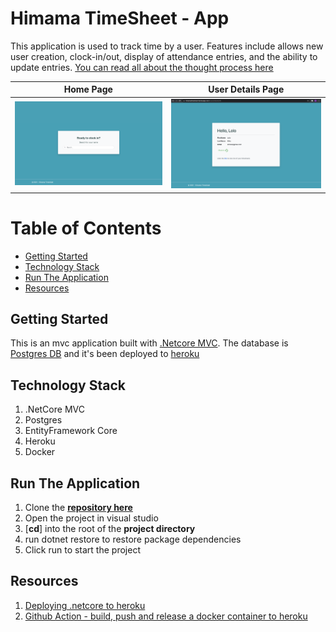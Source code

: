 # Himama TimeSheet - App

This application is used to track time by a user. Features include allows new user creation, clock-in/out, display of attendance entries, and the ability to update entries. [You can read all about the thought process here](./Response.md)

Home Page                                             |  User Details Page
:----------------------------------------------------:|:------------------------------------------------------:
<img width="700" alt="Server Side" src="./index.png"> |  <img width="700" alt="Server Side" src="./details.png">


# Table of Contents

- [Getting Started](#getting-started)
- [Technology Stack](#technology-stack)
- [Run The Application](#run-the-application)
- [Resources](#resources)

## Getting Started
This is an mvc application built with [.Netcore MVC](https://docs.microsoft.com/en-us/aspnet/core/tutorials/first-mvc-app/start-mvc?view=aspnetcore-5.0&tabs=visual-studio). The database is [Postgres DB](https://www.heroku.com/postgres) and it's been deployed to [heroku](https://heroku.com/)



## Technology Stack

1. .NetCore MVC
2. Postgres
3. EntityFramework Core
4. Heroku
5. Docker


## Run The Application

1. Clone the [**repository here**](https://github.com/syntiara/Himama.Timesheet.git)
1. Open the project in visual studio
2. [**cd**] into the root of the **project directory**
3. run dotnet restore to restore package dependencies
4. Click run to start the project

## Resources

1. [Deploying .netcore to heroku](https://dev.to/alrobilliard/deploying-net-core-to-heroku-1lfe)
2. [Github Action - build, push and release a docker container to heroku](https://github.com/marketplace/actions/build-push-and-release-a-docker-container-to-heroku)